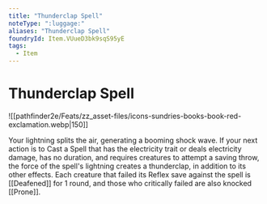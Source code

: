 ```yaml
---
title: "Thunderclap Spell"
noteType: ":luggage:"
aliases: "Thunderclap Spell"
foundryId: Item.VUueD3bk9sqS95yE
tags:
  - Item
---
```


# Thunderclap Spell
![[pathfinder2e/Feats/zz_asset-files/icons-sundries-books-book-red-exclamation.webp|150]]

Your lightning splits the air, generating a booming shock wave. If your next action is to Cast a Spell that has the electricity trait or deals electricity damage, has no duration, and requires creatures to attempt a saving throw, the force of the spell's lightning creates a thunderclap, in addition to its other effects. Each creature that failed its Reflex save against the spell is [[Deafened]] for 1 round, and those who critically failed are also knocked [[Prone]].
